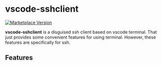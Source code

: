 # vscode-sshclient

[![Marketplace Version](https://vsmarketplacebadge.apphb.com/version/shinhwagk.vscode-sshclient.svg)](https://marketplace.visualstudio.com/items?itemName=shinhwagk.vscode-sshclient)


**vscode-sshclient** is a disguised ssh client based on vscode terminal. That just provides some convenient features for using terminal. However, these features are specifically for ssh.

## Features

